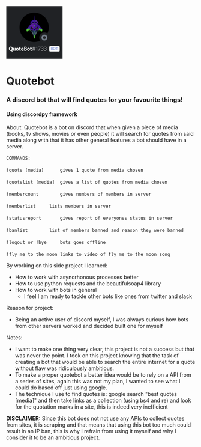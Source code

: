 <img src="/quotebot.png" width="150">

# Quotebot
### A discord bot that will find quotes for your favourite things!
#### Using discordpy framework

About:
Quotebot is a bot on discord that when given a piece of media (books, tv shows, movies or even people) it will search for quotes from said media along with that it has other general features a bot should have in a server.

```
COMMANDS:

!quote [media]		gives 1 quote from media chosen

!quotelist [media]	gives a list of quotes from media chosen

!membercount		gives numbers of members in server

!memberlist		lists members in server

!statusreport		gives report of everyones status in server

!banlist		list of members banned and reason they were banned

!logout or !bye		bots goes offline

!fly me to the moon	links to video of fly me to the moon song

```

By working on this side project I learned:
- How to work with asyncrhonous processes better
- How to use python requests and the beautifulsoap4 library
- How to work with bots in general
	- I feel I am ready to tackle other bots like ones from twitter and slack

Reason for project:
- Being an active user of discord myself, I was always curious how bots from other servers worked and decided built one for myself

Notes:
- I want to make one thing very clear, this project is not a success but that was never the point. I took on this project knowing that the task of creating a bot that would be able to search the entire internet for a quote without flaw was ridiculously ambitious.
- To make a proper quotebot a better idea would be to rely on a API from a series of sites, again this was not my plan, I wanted to see what I could do based off just using google.
- The technique I use to find quotes is: google search "best quotes [media]" and then take links as a collection (using bs4 and re) and look for the quotation marks in a site, this is indeed very inefficient

**DISCLAIMER:**
Since this bot does not not use any APIs to collect quotes from sites, it is scraping and that means that using this bot too much could result in an IP ban, this is why I refrain from using it myself and why I consider it to be an ambitious project.
